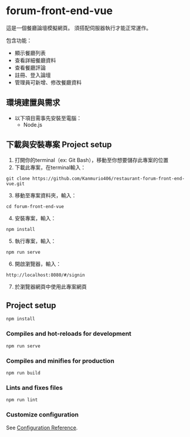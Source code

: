# forum-front-end-vue
這是一個餐廳論壇模擬網頁。
須搭配伺服器執行才能正常運作。

包含功能：
* 顯示餐廳列表
* 查看詳細餐廳資料
* 查看餐廳評論
* 註冊、登入論壇
* 管理員可新增、修改餐廳資料

## 環境建置與需求
* 以下項目需事先安裝至電腦：
  * Node.js
## 下載與安裝專案 Project setup
1. 打開你的terminal（ex: Git Bash），移動至你想要儲存此專案的位置
2. 下載此專案，在terminal輸入：
```
git clone https://github.com/Kanmurio406/restaurant-forum-front-end-vue.git
```

3. 移動至專案資料夾，輸入：
```
cd forum-front-end-vue
```

4. 安裝專案，輸入：
```
npm install
```

5. 執行專案，輸入：
```
npm run serve
```

6. 開啟瀏覽器，輸入：
```
http://localhost:8080/#/signin
```

7. 於瀏覽器網頁中使用此專案網頁


## Project setup
```
npm install
```

### Compiles and hot-reloads for development
```
npm run serve
```

### Compiles and minifies for production
```
npm run build
```

### Lints and fixes files
```
npm run lint
```

### Customize configuration
See [Configuration Reference](https://cli.vuejs.org/config/).
